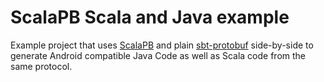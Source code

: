 # ScalaPB Scala and Java example
Example project that uses [ScalaPB](https://trueaccord.github.io/ScalaPB/) and plain [sbt-protobuf](https://github.com/sbt/sbt-protobuf) side-by-side to generate Android compatible
Java Code as well as Scala code from the same protocol.
